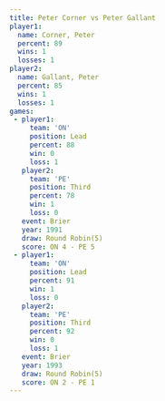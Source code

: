 ```yaml
---
title: Peter Corner vs Peter Gallant
player1:              
  name: Corner, Peter 
  percent: 89         
  wins: 1             
  losses: 1           
player2:              
  name: Gallant, Peter
  percent: 85         
  wins: 1             
  losses: 1           
games:
 - player1:        
     team: 'ON'    
     position: Lead
     percent: 88   
     win: 0        
     loss: 1       
   player2:         
     team: 'PE'     
     position: Third
     percent: 78    
     win: 1         
     loss: 0        
   event: Brier        
   year: 1991          
   draw: Round Robin(5)
   score: ON 4 - PE 5  
 - player1:        
     team: 'ON'    
     position: Lead
     percent: 91   
     win: 1        
     loss: 0       
   player2:         
     team: 'PE'     
     position: Third
     percent: 92    
     win: 0         
     loss: 1        
   event: Brier        
   year: 1993          
   draw: Round Robin(5)
   score: ON 2 - PE 1  
---
```

